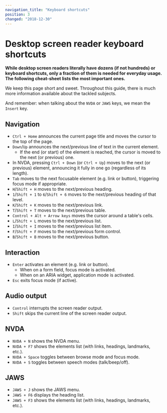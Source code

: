 ```yaml
---
navigation_title: "Keyboard shortcuts"
position: 3
changed: "2018-12-30"
---
```


# Desktop screen reader keyboard shortcuts

**While desktop screen readers literally have dozens (if not hundreds) or keyboard shortcuts, only a fraction of them is needed for everyday usage. The following cheat-sheet lists the most important ones.**

We keep this page short and sweet. Throughout this guide, there is much more information available about the tackled subjects.

And remember: when talking about the `NVDA` or `JAWS` keys, we mean the `Insert` key.

## Navigation

- `Ctrl + Home` announces the current page title and moves the cursor to the top of the page.
- `Down`/`Up` announces the next/previous line of text in the current element.
    - If the end (or start) of the element is reached, the cursor is moved to the next (or previous) one.
- In NVDA, pressing `Ctrl + Down` (or `Ctrl + Up`) moves to the next (or previous) element, announcing it fully in one go (regardless of its length).
- `Tab` moves to the next focusable element (e.g. link or button), triggering focus mode if appropriate.
- `H`/`Shift + H` moves to the next/previous heading.
- `1`/`Shift + 1` to `6`/`Shift + 6` moves to the next/previous heading of that level.
- `K`/`Shift + K` moves to the next/previous link.
- `T`/`Shift + T` moves to the next/previous table.
- `Control + Alt + Arrow keys` moves the cursor around a table's cells.
- `L`/`Shift + L` moves to the next/previous list.
- `I`/`Shift + I` moves to the next/previous list item.
- `F`/`Shift + F` moves to the next/previous form control.
- `B`/`Shift + B` moves to the next/previous button.

## Interaction

- `Enter` activates an element (e.g. link or button).
     - When on a form field, focus mode is activated.
     - When on an ARIA widget, application mode is activated.
- `Esc` exits focus mode (if active).

## Audio output

- `Control` interrupts the screen reader output.
- `Shift` skips the current line of the screen reader output.

## NVDA

- `NVDA + N` shows the NVDA menu.
- `NVDA + F7` shows the elements list (with links, headings, landmarks, etc.).
- `NVDA + Space` toggles between browse mode and focus mode.
- `NVDA + S` toggles between speech modes (talk/beep/off).

## JAWS

- `JAWS + J` shows the JAWS menu.
- `JAWS + F6` displays the heading list.
- `JAWS + F3` shows the elements list (with links, headings, landmarks, etc.).
